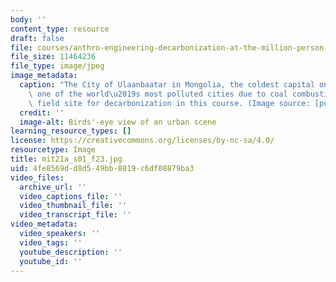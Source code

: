 ```yaml
---
body: ''
content_type: resource
draft: false
file: courses/anthro-engineering-decarbonization-at-the-million-person-scale/mit21a_s01_f23.jpg
file_size: 11464236
file_type: image/jpeg
image_metadata:
  caption: "The City of Ulaanbaatar in Mongolia, the coldest capital on Earth and\
    \ one of the world\u2019s most polluted cities due to coal combustion, is the\
    \ field site for decarbonization in this course. (Image source: [public domain](https://commons.wikimedia.org/wiki/File:Ulaanbaatar_city_Mongolia_20230926_102617.jpg).)"
  credit: ''
  image-alt: Birds'-eye view of an urban scene
learning_resource_types: []
license: https://creativecommons.org/licenses/by-nc-sa/4.0/
resourcetype: Image
title: mit21a_s01_f23.jpg
uid: 4fe8569d-d8d5-49bb-8019-c6df08879ba3
video_files:
  archive_url: ''
  video_captions_file: ''
  video_thumbnail_file: ''
  video_transcript_file: ''
video_metadata:
  video_speakers: ''
  video_tags: ''
  youtube_description: ''
  youtube_id: ''
---
```

